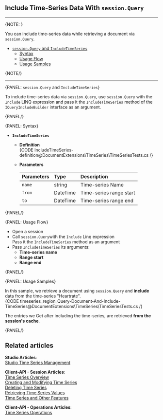 ﻿## Include Time-Series Data With `session.Query`

---

{NOTE: }

You can include time-series data while retrieving a document via `session.Query`.  

* [`session.Query` and `IncludeTimeSeries`](../../../../../document-extensions/timeseries/client-api/session-methods/include-ts-data/with-session-query#session.query-and-includetimeseries)  
   * [Syntax](../../../../../document-extensions/timeseries/client-api/session-methods/include-ts-data/with-session-query#syntax)  
   * [Usage Flow](../../../../../document-extensions/timeseries/client-api/session-methods/include-ts-data/with-session-query#usage-flow)  
   * [Usage Samples](../../../../../document-extensions/timeseries/client-api/session-methods/include-ts-data/with-session-query#usage-samples)  

{NOTE/}

---

{PANEL: `session.Query` and `IncludeTimeSeries`}

To include time-series data via `session.Query`, use `session.Query` 
with the `Include` LINQ expression and pass it the `IncludeTimeSeries` 
method of the `IQueryIncludeBuilder` interface as an argument.  

{PANEL/}

{PANEL: Syntax}

* **`IncludeTimeSeries`**  
   * **Definition**  
      {CODE IncludeTimeSeries-definition@DocumentExtensions\TimeSeries\TimeSeriesTests.cs /}

   * **Parameters**  

        | Parameters | Type | Description |
        |:-------------|:-------------|:-------------|
        | `name` | string | Time-series Name |
        | `from` | DateTime | Time-series range start |
        | `to` | DateTime | Time-series range end |

{PANEL/}

{PANEL: Usage Flow}

* Open a session  
* Call `session.Query`with the `Include` Linq expression  
  Pass it the `IncludeTimeSeries` method as an argument  
* Pass `IncludeTimeSeries` its arguments:  
   * **Time-series name**  
   * **Range start**  
   * **Range end**  

{PANEL/}

{PANEL: Usage Samples}

In this sample, we retrieve a document using `session.Query` and 
**include** data from the time-series "Heartrate".  
{CODE timeseries_region_Query-Document-And-Include-TimeSeries@DocumentExtensions\TimeSeries\TimeSeriesTests.cs /}

The entries we Get after including the time-series, are retrieved 
**from the session's cache**.  

{PANEL/}

## Related articles
**Studio Articles**:  
[Studio Time Series Management]()  

**Client-API - Session Articles**:  
[Time Series Overview]()  
[Creating and Modifying Time Series]()  
[Deleting Time Series]()  
[Retrieving Time Series Values]()  
[Time Series and Other Features]()  

**Client-API - Operations Articles**:  
[Time Series Operations]()  
